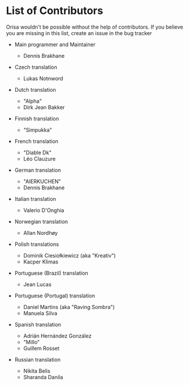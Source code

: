 # List of Contributors

Orisa wouldn't be possible without the help of contributors. If you believe you are missing in this list, create an issue in the bug tracker

* Main programmer and Maintainer
  * Dennis Brakhane

* Czech translation
  * Lukas Notnword

* Dutch translation
  * "Alpha"
  * Dirk Jean Bakker

* Finnish translation
  * "Simpukka"

* French translation
  * "Diable Dk"
  * Léo Clauzure

* German translation
  * "AIERKUCHEN"
  * Dennis Brakhane

* Italian translation
  * Valerio D'Onghia

* Norwegian translation
  * Allan Nordhøy

* Polish translations
  * Dominik Ciesiołkiewicz (aka "Kreativ")
  * Kacper Klimas

* Portuguese (Brazil) translation
  * Jean Lucas

* Portuguese (Portugal) translation
  * Daniel Martins (aka "Raving Sombra")
  * Manuela Silva

* Spanish translation
  * Adrián Hernández González
  * "Millo"
  * Guillem Rosset

* Russian translation
  * Nikita Belis
  * Sharanda Danila




